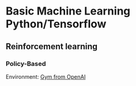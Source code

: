 # Basic Machine Learning Python/Tensorflow
 
## Reinforcement learning

### Policy-Based

Environment: [Gym from OpenAI](https://gym.openai.com/)
